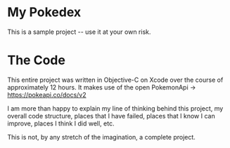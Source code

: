 # My Pokedex
This is a sample project -- use it at your own risk.

# The Code
This entire project was written in Objective-C on Xcode over the course of approximately 12 hours.
It makes use of the open PokemonApi -> https://pokeapi.co/docs/v2

I am more than happy to explain my line of thinking behind this project, my overall code structure, places that I have failed, places that I know I can improve, places I think I did well, etc.

This is not, by any stretch of the imagination, a complete project.
